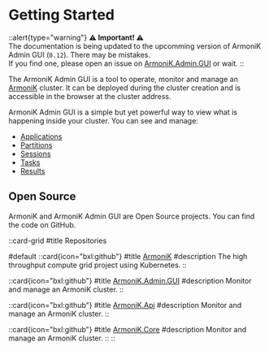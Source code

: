 # Getting Started

::alert{type="warning"}
**⚠ Important! ⚠**
<br/>
The documentation is being updated to the upcomming version of ArmoniK Admin GUI (`0.12`). There may be mistakes.
<br/>
If you find one, please open an issue on [ArmoniK.Admin.GUI](https://github.com/aneoconsulting/ArmoniK.Admin.GUI/issues) or wait.
::

The ArmoniK Admin GUI is a tool to operate, monitor and manage an [ArmoniK](https://aneoconsulting.github.io/ArmoniK) cluster. It can be deployed during the cluster creation and is accessible in the browser at the cluster address.

ArmoniK Admin GUI is a simple but yet powerful way to view what is happening inside your cluster. You can see and manage:
- [Applications](7.Data/1.Applications.md)
- [Partitions](7.Data/2.Partitions.md)
- [Sessions](7.Data/3.Sessions.md)
- [Tasks](7.Data/4.Tasks.md)
- [Results](7.Data/5.Results.md)

## Open Source

ArmoniK and ArmoniK Admin GUI are Open Source projects. You can find the code on GitHub.

::card-grid
#title
Repositories
  
#default
  ::card{icon="bxl:github"}
  #title
  [ArmoniK](https://github.com/aneoconsulting/ArmoniK)
  #description
  The high throughput compute grid project using Kubernetes.
  ::

  ::card{icon="bxl:github"}
  #title
  [ArmoniK.Admin.GUI](https://github.com/aneoconsulting/ArmoniK.Admin.GUI)
  #description
  Monitor and manage an ArmoniK cluster.
  ::

  ::card{icon="bxl:github"}
  #title
  [ArmoniK.Api](https://github.com/aneoconsulting/ArmoniK.Api)
  #description
  Monitor and manage an ArmoniK cluster.
  ::

  ::card{icon="bxl:github"}
  #title
  [ArmoniK.Core](https://github.com/aneoconsulting/ArmoniK.Core)
  #description
  Monitor and manage an ArmoniK cluster.
  ::
::